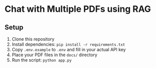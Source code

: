    # Chat with Multiple PDFs using RAG

   ## Setup

   1. Clone this repository
   2. Install dependencies: `pip install -r requirements.txt`
   3. Copy `.env.example` to `.env` and fill in your actual API key
   4. Place your PDF files in the `docs/` directory
   5. Run the script: `python app.py`
